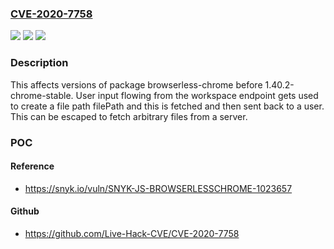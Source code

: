 ### [CVE-2020-7758](https://cve.mitre.org/cgi-bin/cvename.cgi?name=CVE-2020-7758)
![](https://img.shields.io/static/v1?label=Product&message=browserless-chrome&color=blue)
![](https://img.shields.io/static/v1?label=Version&message=before%201.40.2-chrome-stable%20&color=brightgreen)
![](https://img.shields.io/static/v1?label=Vulnerability&message=Path%20Traversal&color=brightgreen)

### Description

This affects versions of package browserless-chrome before 1.40.2-chrome-stable. User input flowing from the workspace endpoint gets used to create a file path filePath and this is fetched and then sent back to a user. This can be escaped to fetch arbitrary files from a server.

### POC

#### Reference
- https://snyk.io/vuln/SNYK-JS-BROWSERLESSCHROME-1023657

#### Github
- https://github.com/Live-Hack-CVE/CVE-2020-7758

